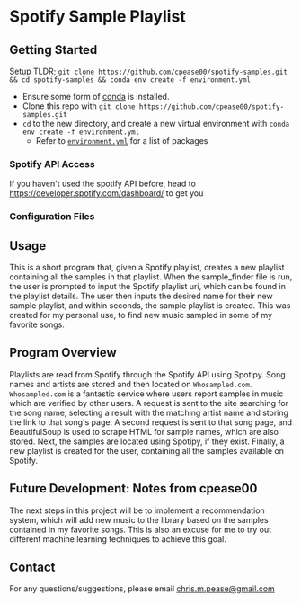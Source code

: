 # Spotify Sample Playlist


## Getting Started
Setup TLDR; `git clone https://github.com/cpease00/spotify-samples.git && cd spotify-samples && conda env create -f environment.yml`

- Ensure some form of [conda](https://https://docs.conda.io/en/latest/miniconda.html) is installed.
- Clone this repo with `git clone https://github.com/cpease00/spotify-samples.git`
- `cd` to the new directory, and create a new virtual environment with
  `conda env create -f environment.yml`
  * Refer to [`environment.yml`](./environment.yml) for a list of packages

### Spotify API Access
If you haven't used the spotify API before, head to https://developer.spotify.com/dashboard/
to get you


### Configuration Files

## Usage
This is a short program that, given a Spotify playlist, creates a new playlist
containing all the samples in that playlist. When the sample_finder file is run,
the user is prompted to input the Spotify playlist uri, which can be found in
the playlist details. The user then inputs the desired name for their new sample
playlist, and within seconds, the sample playlist is created. This was created
for my personal use, to find new music sampled in some of my favorite songs.

## Program Overview
Playlists are read from Spotify through the Spotify API using Spotipy.
Song names and artists are stored and then located on `Whosampled.com`.
`Whosampled.com` is a fantastic service where users report samples in music
which are verified by other users. A request is sent to the site searching for
the song name, selecting a result with the matching artist name and storing the
link to that song's page. A second request is sent to that song page, and
BeautifulSoup is used to scrape HTML for sample names, which are also stored.
Next, the samples are located using Spotipy, if they exist. Finally, a new
playlist is created for the user, containing all the samples available on Spotify.

## Future Development: Notes from cpease00
The next steps in this project will be to implement a recommendation system,
which will add new music to the library based on the samples contained in my favorite songs.
This is also an excuse for me to try out different machine learning techniques to achieve this goal.

## Contact
For any questions/suggestions, please email [chris.m.pease@gmail.com](mailto:chris.m.pease@gmail.com)
